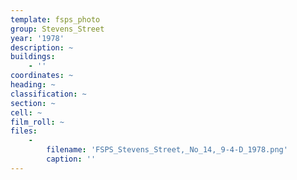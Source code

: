 ```yaml
---
template: fsps_photo
group: Stevens_Street
year: '1978'
description: ~
buildings:
    - ''
coordinates: ~
heading: ~
classification: ~
section: ~
cell: ~
film_roll: ~
files:
    -
        filename: 'FSPS_Stevens_Street,_No_14,_9-4-D_1978.png'
        caption: ''
---
```

